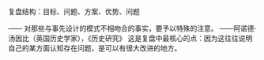 复盘结构：目标、问题、方案、优势、问题

——
对那些与事先设计的模式不相吻合的事实，要予以特殊的注意。
——阿诺德·汤因比（英国历史学家），《历史研究》
这是复盘中最核心的点：因为这往往说明自己的某方面认知存在问题，是可以有很大改进的地方。